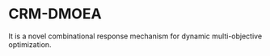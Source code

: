 # CRM-DMOEA
It is a novel combinational response mechanism for dynamic multi-objective optimization.
